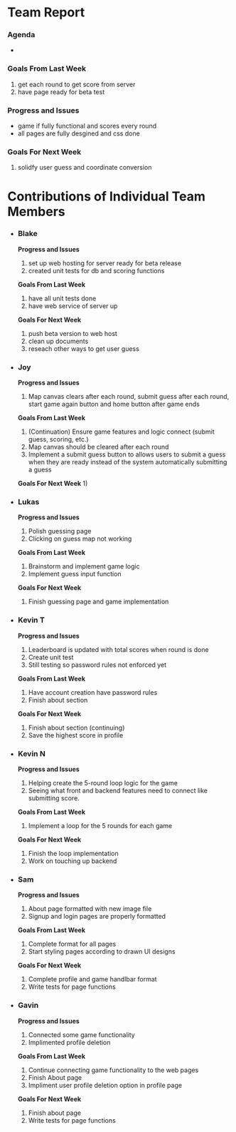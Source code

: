 # Team Report
### Agenda
- 

### Goals From Last Week
1. get each round to get score from server
2. have page ready for beta test
   
### Progress and Issues
- game if fully functional and scores every round
- all pages are fully desgined and css done

### Goals For Next Week
1. solidfy user guess and coordinate conversion

# Contributions of Individual Team Members

- ### Blake
  **Progress and Issues**
  1) set up web hosting for server ready for beta release
  2) created unit tests for db and scoring functions
  
  **Goals From Last Week**
  1) have all unit tests done
  3) have web service of server up
     
  **Goals For Next Week**
  1) push beta version to web host
  2) clean up documents
  3) reseach other ways to get user guess


- ### Joy
  **Progress and Issues**
  1) Map canvas clears after each round, submit guess after each round, start game again button and home button after game ends
  
  **Goals From Last Week**
  1) (Continuation) Ensure game features and logic connect (submit guess, scoring, etc.)
  2) Map canvas should be cleared after each round
  3) Implement a submit guess button to allows users to submit a guess when they are ready instead of the system automatically submitting a guess
     
  **Goals For Next Week**
  1)

- ### Lukas
  **Progress and Issues**
  1) Polish guessing page
  2) Clicking on guess map not working
  
  **Goals From Last Week**
  1) Brainstorm and implement game logic
  2) Implement guess input function
   
  **Goals For Next Week**
  1) Finish guessing page and game implementation


- ### Kevin T
  **Progress and Issues**
  1) Leaderboard is updated with total scores when round is done
  2) Create unit test
  3) Still testing so password rules not enforced yet

  **Goals From Last Week**
  1) Have account creation have password rules
  2) Finish about section

  **Goals For Next Week**
  1) Finish about section (continuing)
  2) Save the highest score in profile


- ### Kevin N
  **Progress and Issues**
  1) Helping create the 5-round loop logic for the game
  2) Seeing what front and backend features need to connect like submitting score.
  
  **Goals From Last Week**
  1) Implement a loop for the 5 rounds for each game
  
  **Goals For Next Week**
  1) Finish the loop implementation
  2) Work on touching up backend

- ### Sam
  **Progress and Issues**
  1) About page formatted with new image file
  2) Signup and login pages are properly formatted
  
  **Goals From Last Week**
  1) Complete format for all pages
  2) Start styling pages according to drawn UI designs
     
  **Goals For Next Week**
  1) Complete profile and game handlbar format
  2) Write tests for page functions

- ### Gavin
  **Progress and Issues**
  1) Connected some game functionality
  2) Implimented profile deletion
  
  **Goals From Last Week**
  1) Continue connecting game functionality to the web pages
  2) Finish About page
  3) Impliment user profile deletion option in profile page
     
  **Goals For Next Week**
  1) Finish about page
  2) Write tests for page functions


